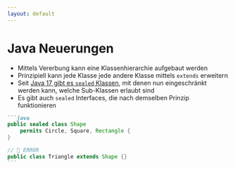 ```yaml
---
layout: default
---
```


<Footer
    text="🎁 Objektorientierte Programmierung"
/>

# Java Neuerungen <SubHeading text="Sealed Classes"/>

<div class="grid grid-cols-12 gap-6">
<div class="col-span-5">

- Mittels Vererbung kann eine Klassenhierarchie aufgebaut werden
- Prinzipiell kann jede Klasse jede andere Klasse mittels `extends` erweitern
- Seit [Java 17 gibt es `sealed` Klassen](https://docs.oracle.com/en/java/javase/17/language/sealed-classes-and-interfaces.html#GUID-0C709461-CC33-419A-82BF-61461336E65F), mit denen nun eingeschränkt werden kann, welche Sub-Klassen erlaubt sind
- Es gibt auch `sealed` Interfaces, die nach demselben Prinzip funktionieren

</div>
<div class="col-span-7">

````md magic-move
```java
public sealed class Shape
    permits Circle, Square, Rectangle {
}

// 🚫 ERROR
public class Triangle extends Shape {}
```
````

</div>
</div>

<PageNumber/>
